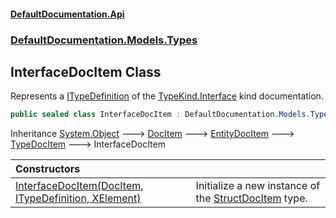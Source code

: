#### [DefaultDocumentation.Api](index.md 'index')
### [DefaultDocumentation.Models.Types](index.md#DefaultDocumentation.Models.Types 'DefaultDocumentation.Models.Types')

## InterfaceDocItem Class

Represents a [ITypeDefinition](https://github.com/icsharpcode/ILSpy 'ICSharpCode.Decompiler.TypeSystem.ITypeDefinition') of the [TypeKind.Interface](https://github.com/icsharpcode/ILSpy 'ICSharpCode.Decompiler.TypeSystem.TypeKind.Interface') kind documentation.

```csharp
public sealed class InterfaceDocItem : DefaultDocumentation.Models.Types.TypeDocItem
```

Inheritance [System.Object](https://docs.microsoft.com/en-us/dotnet/api/System.Object 'System.Object') &#129106; [DocItem](DocItem.md 'DefaultDocumentation.Models.DocItem') &#129106; [EntityDocItem](EntityDocItem.md 'DefaultDocumentation.Models.EntityDocItem') &#129106; [TypeDocItem](TypeDocItem.md 'DefaultDocumentation.Models.Types.TypeDocItem') &#129106; InterfaceDocItem

| Constructors | |
| :--- | :--- |
| [InterfaceDocItem(DocItem, ITypeDefinition, XElement)](InterfaceDocItem.InterfaceDocItem(DocItem,ITypeDefinition,XElement).md 'DefaultDocumentation.Models.Types.InterfaceDocItem.InterfaceDocItem(DefaultDocumentation.Models.DocItem, ITypeDefinition, System.Xml.Linq.XElement)') | Initialize a new instance of the [StructDocItem](StructDocItem.md 'DefaultDocumentation.Models.Types.StructDocItem') type. |
